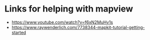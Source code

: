 #  Links for helping with mapview
- https://www.youtube.com/watch?v=f6xN2MuHv1s
- https://www.raywenderlich.com/7738344-mapkit-tutorial-getting-started

